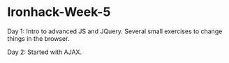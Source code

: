 # Ironhack-Week-5

Day 1: Intro to advanced JS and JQuery. Several small exercises to change things in the browser. 

Day 2: Started with AJAX.
